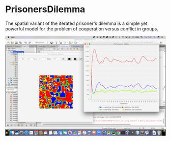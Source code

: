 # PrisonersDilemma
The spatial variant of the iterated prisoner's dilemma is a simple yet powerful model for the problem of cooperation versus conflict in groups.

![](screenshot1.png?raw=true)